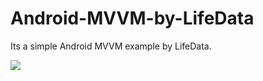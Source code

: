 # Android-MVVM-by-LifeData
Its a simple Android MVVM example by LifeData.


![](https://github.com/ShohanAhmed/Android-Activity-Transition-Custom-Animation/blob/master/Screenshots/android_mvvm_lifedata.gif)


